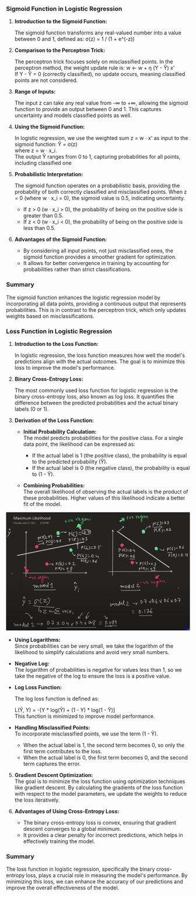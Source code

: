 ### Sigmoid Function in Logistic Regression

1. **Introduction to the Sigmoid Function:**  

   The sigmoid function transforms any real-valued number into a value between 0 and 1, defined as:
   σ(z) = 1 / (1 + e^(-z))

3. **Comparison to the Perceptron Trick:**  

   The perceptron trick focuses solely on misclassified points. In the perceptron method, the weight update rule is:
   w ← w + η (Y - Ŷ) x'  
   If Y - Ŷ = 0 (correctly classified), no update occurs, meaning classified points are not considered.
   

4. **Range of Inputs:**  

   The input z can take any real value from -∞ to +∞, allowing the sigmoid function to provide an output between 0 and 1. This captures uncertainty and models classified points as well.

5. **Using the Sigmoid Function:**  

   In logistic regression, we use the weighted sum z = w · x' as input to the sigmoid function:
   Ŷ = σ(z)  
   where z = w · x_i.  
   The output Ŷ ranges from 0 to 1, capturing probabilities for all points, including classified one

6. **Probabilistic Interpretation:**  

   The sigmoid function operates on a probabilistic basis, providing the probability of both correctly classified and misclassified points. When z = 0 (where w · x_i = 0), the sigmoid value is 0.5, indicating uncertainty. 
   - If z > 0 (w · x_i > 0), the probability of being on the positive side is greater than 0.5.
   - If z < 0 (w · x_i < 0), the probability of being on the positive side is less than 0.5.

7. **Advantages of the Sigmoid Function:**  
   
   - By considering all input points, not just misclassified ones, the sigmoid function provides a smoother gradient for optimization.
   - It allows for better convergence in training by accounting for probabilities rather than strict classifications.

### Summary  
The sigmoid function enhances the logistic regression model by incorporating all data points, providing a continuous output that represents probabilities. This is in contrast to the perceptron trick, which only updates weights based on misclassifications.


### Loss Function in Logistic Regression

1. **Introduction to the Loss Function:**  
 
   In logistic regression, the loss function measures how well the model's predictions align with the actual outcomes. The goal is to minimize this loss to improve the model's performance.

2. **Binary Cross-Entropy Loss:**  

    The most commonly used loss function for logistic regression is the binary cross-entropy loss, also known as log loss. It quantifies the difference between the predicted probabilities and the actual binary labels (0 or 1).

4. **Derivation of the Loss Function:**
 
   - **Initial Probability Calculation:**  
     The model predicts probabilities for the positive class. For a single data point, the likelihood can be expressed as:
     - If the actual label is 1 (the positive class), the probability is equal to the predicted probability (Ŷ).
     - If the actual label is 0 (the negative class), the probability is equal to (1 - Ŷ).

   - **Combining Probabilities:**  
     The overall likelihood of observing the actual labels is the product of these probabilities. Higher values of this likelihood indicate a better fit of the model.

    
![probablity calculation image](https://github.com/NishchalvPandit/Machine-Learning/blob/main/Logistic%20regression/probabilty%20calculation.png?raw=true)

   - **Using Logarithms:**  
     Since probabilities can be very small, we take the logarithm of the likelihood to simplify calculations and avoid very small numbers.

   - **Negative Log:**  
     The logarithm of probabilities is negative for values less than 1, so we take the negative of the log to ensure the loss is a positive value.

   - **Log Loss Function:**  
   
     The log loss function is defined as:

     L(Ŷ, Y) = -[Y * log(Ŷ) + (1 - Y) * log(1 - Ŷ)]  
     This function is minimized to improve model performance.

   - **Handling Misclassified Points:**  
     To incorporate misclassified points, we use the term (1 - Ŷ). 
     - When the actual label is 1, the second term becomes 0, so only the first term contributes to the loss. 
     - When the actual label is 0, the first term becomes 0, and the second term captures the error.

5. **Gradient Descent Optimization:**  
   The goal is to minimize the loss function using optimization techniques like gradient descent. By calculating the gradients of the loss function with respect to the model parameters, we update the weights to reduce the loss iteratively.

6. **Advantages of Using Cross-Entropy Loss:**  
   - The binary cross-entropy loss is convex, ensuring that gradient descent converges to a global minimum.
   - It provides a clear penalty for incorrect predictions, which helps in effectively training the model.

### Summary  
The loss function in logistic regression, specifically the binary cross-entropy loss, plays a crucial role in measuring the model's performance. By minimizing this loss, we can enhance the accuracy of our predictions and improve the overall effectiveness of the model.
